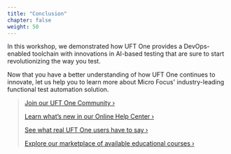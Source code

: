 ```yaml
---
title: "Conclusion"
chapter: false
weight: 50
---
```


In this workshop, we demonstrated how UFT One provides a DevOps-enabled toolchain with innovations in AI-based testing that are sure to start revolutionizing the way you test.

Now that you have a better understanding of how UFT One continues to innovate, let us help you to learn more about Micro Focus' industry-leading functional test automation solution.

>[Join our UFT One Community ›](https://community.microfocus.com/adtd/uft)
>
>[Learn what’s new in our Online Help Center ›](https://admhelp.microfocus.com/uft/en/latest/UFT_Help/Content/Resources/_TopNav/_TopNav_Home.htm)
>
>[See what real UFT One users have to say ›](https://www.microfocus.com/en-us/resource-center/case-study?product=UFT%20One)
>
>[Explore our marketplace of available educational courses ›](https://marketplace.microfocus.com/education/category/all?product=UFT-One)
